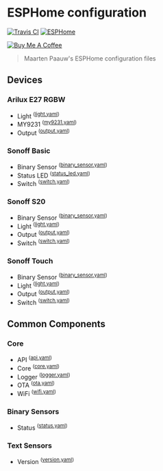 # ESPHome configuration

[![Travis CI](https://travis-ci.org/maartenpaauw/esphome-config.svg?branch=master)](https://travis-ci.org/maartenpaauw/esphome-config)
[![ESPHome](https://img.shields.io/badge/ESPHome-1.13.6-000000.svg)](https://esphome.io/)

<a href="https://www.buymeacoffee.com/maartenpaauw" target="_blank"><img src="https://www.buymeacoffee.com/assets/img/custom_images/orange_img.png" alt="Buy Me A Coffee" style="height: auto !important;width: auto !important;" ></a>

> Maarten Paauw's ESPHome configuration files

## Devices

### Arilux E27 RGBW

- Light <sup>([light.yaml](./components/devices/arilux/light.yaml))</sup>
- MY9231 <sup>([my9231.yaml](./components/devices/arilux/my9231.yaml))</sup>
- Output <sup>([output.yaml](./components/devices/arilux/output.yaml))</sup>

### Sonoff Basic

- Binary Sensor <sup>([binary_sensor.yaml](./components/devices/sonoff_basic/binary_sensor.yaml))</sup>
- Status LED <sup>([status_led.yaml](./components/devices/sonoff_basic/status_led.yaml))</sup>
- Switch <sup>([switch.yaml](./components/devices/sonoff_basic/switch.yaml))</sup>

### Sonoff S20

- Binary Sensor <sup>([binary_sensor.yaml](./components/devices/sonoff_s20/binary_sensor.yaml))</sup>
- Light <sup>([light.yaml](./components/devices/sonoff_s20/light.yaml))</sup>
- Output <sup>([output.yaml](./components/devices/sonoff_s20/output.yaml))</sup>
- Switch <sup>([switch.yaml](./components/devices/sonoff_s20/switch.yaml))</sup>

### Sonoff Touch

- Binary Sensor <sup>([binary_sensor.yaml](./components/devices/sonoff_touch/binary_sensor.yaml))</sup>
- Light <sup>([light.yaml](./components/devices/sonoff_touch/light.yaml))</sup>
- Output <sup>([output.yaml](./components/devices/sonoff_touch/output.yaml))</sup>
- Switch <sup>([switch.yaml](./components/devices/sonoff_touch/switch.yaml))</sup>

## Common Components

### Core

- API <sup>([api.yaml](./components/core/api.yaml))</sup>
- Core <sup>([core.yaml](./components/core/core.yaml))</sup>
- Logger <sup>([logger.yaml](./components/core/logger.yaml))</sup>
- OTA <sup>([ota.yaml](./components/core/ota.yaml))</sup>
- WiFi <sup>([wifi.yaml](./components/core/wifi.yaml))</sup>

### Binary Sensors

- Status <sup>([status.yaml](./components/binary_sensors/status.yaml))</sup>

### Text Sensors

- Version <sup>([version.yaml](./components/text_sensors/version.yaml))</sup>
